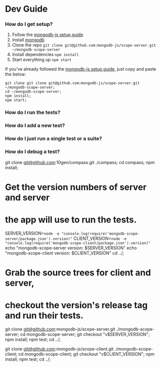 # Dev Guide

### How do I get setup?

1. Follow the [mongodb-js setup guide][mongodb-js-setup]
2. Install [mongodb][mongodb]
3. Clone the repo `git clone git@github.com:mongodb-js/scope-server.git ~/mongodb-scope-server`
4. Install dependencies `npm install`
5. Start everything up `npm start`

If you've already followed the [mongodb-js setup guide][mongodb-js-setup], just copy and paste the below:

```
git clone git clone git@github.com:mongodb-js/scope-server.git ~/mongodb-scope-server;
cd ~/mongodb-scope-server;
npm install;
npm start;
```

### How do I run the tests?

### How do I add a new test?

### How do I just run a single test or a suite?

### How do I debug a test?

[mongodb-js-setup]: https://github.com/mongodb-js/mongodb-js/blob/master/docs/setup.md
[nodejs]: http://nodejs.org/
[mongodb]: http://www.mongodb.org/downloads
[mocha]: http://visionmedia.github.io/mocha/
[mongodb.js]: https://www.npmjs.org/browse/keyword/mongodb.js


git clone git@github.com:10gen/compass.git ./compass;
cd compass;
npm install;

# Get the version numbers of server and server
# the app will use to run the tests.
SERVER_VERSION=`node -e "console.log(require('mongodb-scope-server/package.json').version)"`
CLIENT_VERSION=`node -e "console.log(require('mongodb-scope-client/package.json').version)"`
echo "mongodb-scope-server version: $SERVER_VERSION"
echo "mongodb-scope-client version: $CLIENT_VERSION"
cd ../;

# Grab the source trees for client and server,
# checkout the version's release tag and run their tests.
git clone git@github.com:mongodb-js/scope-server.git ./mongodb-scope-server;
cd mongodb-scope-server;
git checkout "v$SERVER_VERSION";
npm install;
npm test;
cd ../;

git clone git@github.com:mongodb-js/scope-client.git ./mongodb-scope-client;
cd mongodb-scope-client;
git checkout "v$CLIENT_VERSION";
npm install;
npm test;
cd ../;
